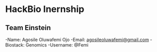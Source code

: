 # **HackBio Inernship**
## **Team Einstein**

-Name: Agosile Oluwafemi Ojo
-Email: agosileoluwafemi@gmail.com
-Biostack: Genomics
-Username: @Femi
